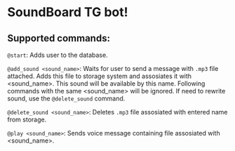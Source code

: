 # SoundBoard TG bot!
## Supported commands:
`@start`:
Adds user to the database.

`@add_sound <sound_name>`:
Waits for user to send a message with `.mp3` file attached. Adds this file to storage system and assosiates it with <sound_name>. This sound will be available by this name.
Following commands with the same <sound_name> will be ignored. If need to rewrite sound, use the `@delete_sound` command.

`@delete_sound <sound_name>`:
Deletes `.mp3` file assosiated with entered name from storage.

`@play <sound_name>`:
Sends voice message containing file assosiated with <sound_name>.

